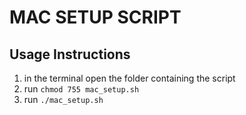 # MAC SETUP SCRIPT

## Usage Instructions

1. in the terminal open the folder containing the script
2. run `chmod 755 mac_setup.sh`
3. run `./mac_setup.sh`